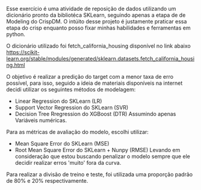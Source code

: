 Esse exercício é uma atividade de reposição de dados utilizando um dicionário pronto da bibliotéca SKLearn, seguindo apenas a etapa de de Modeling do CrispDM.
O intúito desse projeto é justamente praticar essa etapa do crisp enquanto posso fixar minhas habilidades e ferramentas em python.

O dicionário utilizado foi fetch_california_housing disponível no link abaixo
https://scikit-learn.org/stable/modules/generated/sklearn.datasets.fetch_california_housing.html

O objetivo é realizar a predição do target com a menor taxa de erro possível, para isso, seguido a ideia de materiais disponíveis na internet decidi utilizar os seguintes métodos de modelagem:
-  Linear Regression do SKLearn (LR)
-  Support Vector Regression do SKLearn (SVR)
-  Decision Tree Rregression do XGBoost (DTR)
Assumindo apenas Variáveis numéricas.

Para as métricas de avaliação do modelo, escolhi utilizar:
- Mean Square Error do SKLearn (MSE)
- Root Mean Square Error do SKLearn + Nunpy (RMSE)
Levando em consideração que estou buscando penalizar o modelo sempre que ele decidir realizar erros 'muito' fora da curva.

Para realizar a divisão de treino e teste, foi utilizada uma proporção padrão de 80% e 20% respectivamente.
